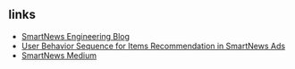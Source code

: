 ## links

- [SmartNews Engineering Blog](https://developer.smartnews.com/blog/)
- [User Behavior Sequence for Items Recommendation in SmartNews Ads](https://medium.com/smartnews-inc/user-behavior-sequence-for-items-recommendation-in-smartnews-ads-2376622f6192)
- [SmartNews Medium](https://medium.com/@dai.zhao)
